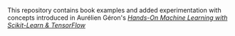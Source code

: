 This repository contains book examples and added experimentation with concepts introduced in Aurélien Géron's
[*Hands-On Machine Learning with Scikit-Learn & TensorFlow*](https://www.amazon.com/Hands-Machine-Learning-Scikit-Learn-TensorFlow/dp/1491962291)
